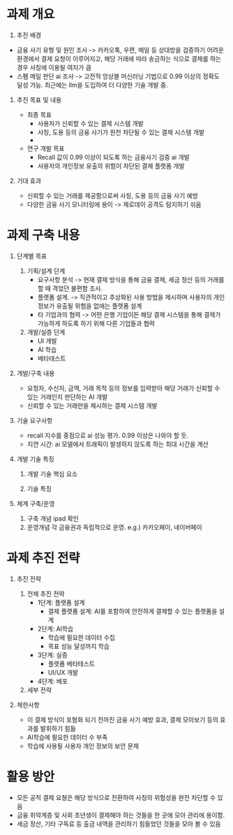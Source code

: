 # 과제 개요
1. 추진 배경
- 금융 사기 유형 및 원인 조사 -> 카카오톡, 우편, 메일 등 상대방을 검증하기 어려운 환경에서 결제 요청이 이루어지고, 해당 거래에 따라 송금하는 식으로 결제를 하는 경우 사칭에 이용될 여지가 큼
- 스펨 메일 판단 ai 조사 -> 고전적 앙상블 머신러닝 기법으로 0.99 이상의 정확도 달성 가능. 최근에는 llm을 도입하여 더 다양한 기술 개발 중.

1. 추진 목표 및 내용
   * 최종 목표
     - 사용자가 신뢰할 수 있는 결제 시스템 개발
     - 사칭, 도용 등의 금융 사기가 원천 차단될 수 있는 결제 시스템 개발
     - 
    * 연구 개발 목표
      - Recall 값이 0.99 이상이 되도록 하는 금융사기 검증 ai 개발
      - 사용자의 개인정보 유출의 위험이 차단된 결제 플랫폼 개발
  
1. 기대 효과
   - 신뢰할 수 있는 거래를 제공함으로써 사칭, 도용 등의 금융 사기 예방
   - 다양한 금융 사기 모니터링에 용이 -> 제로데이 공격도 탐지하기 쉬움
   
# 과제 구축 내용
1. 단계별 목표
   1) 기획/설계 단계
      - 요구사항 분석 -> 현재 결제 방식을 통해 금융 결제, 세금 정산 등의 거래를 할 때 격었던 불편함 조사.
      - 플랫폼 설계. -> 직관적이고 추상화된 사용 방법을 제시하며 사용자의 개인정보가 유출될 위험을 없애는 플랫폼 설계
      - 타 기업과의 협력 -> 어떤 은행 기업이든 해당 결제 시스템을 통해 결제가 가능하게 하도록 하기 위해 다른 기업들과 협력
   1) 개발/실증 단계
      - UI 개발
      - AI 학습
      - 베타테스트
2. 개발/구축 내용
   - 요청자, 수신자, 금액, 거래 목적 등의 정보를 입력받아 해당 거래가 신뢰할 수 있는 거래인지 판단하는 AI 개발
   - 신뢰할 수 있는 거래만을 제시하는 결제 시스템 개발
3. 기술 요구사항
   - recall 지수를 중점으로 ai 성능 평가. 0.99 이상은 나와야 할 듯.
   - 지연 시간: ai 모델에서 트래픽이 발생하지 않도록 하는 최대 시간을 계산
4. 개발 기술 특징
   1) 개발 기술 핵심 요소
      
   3) 기술 특징
    
6. 체계 구축/운영
   1) 구축 개념
      ipad 확인
   3) 운영개념
      각 금융권과 독립적으로 운영. e.g.) 카카오페이, 네이버페이
# 과제 추진 전략
1. 추진 전략
   1) 전체 추진 전략
      - 1단계: 플랫폼 설계
        * 결제 플랫폼 설계: AI를 포함하여 안전하게 결제할 수 있는 플랫폼을 설계
      - 2단계: AI학습
        * 학습에 필요한 데이터 수집
        * 목표 성능 달성까지 학습
      - 3단계: 실증
        * 플랫폼 베타테스트
        * UI/UX 개발
      - 4단계: 베포
   3) 세부 전략

2. 제한사항
   - 이 결제 방식이 포혐화 되기 전까진 금융 사기 예방 효과, 결제 모아보기 등의 효과를 발휘하기 힘듦
   - AI학습에 필요한 데이터 수 부족
   - 학습에 사용될 사용자 개인 정보의 보안 문제

# 활용 방안
- 모든 공적 결제 요쳥은 해당 방식으로 전환하여 사칭의 위험성을 완전 차단할 수 있음
- 금융 취약계층 및 사회 초년생이 결제해야 하는 것들을 한 곳에 모아 관리에 용이함.
- 세금 정산, 기타 구독료 등 출금 내역을 관리하기 힘들었던 것들을 모아 볼 수 있음
